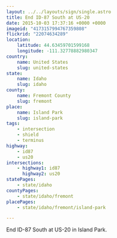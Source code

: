 ```yaml
---
layout: ../../layouts/sign/single.astro
title: End ID-87 South at US-20
date: 2015-10-03 17:37:16 +0000 +0000
imageid: "4173157994767359808"
flickrid: "22074634289"
location:
    latitude: 44.63459701599168
    longitude: -111.32778882980347
country:
    name: United States
    slug: united-states
state:
    name: Idaho
    slug: idaho
county:
    name: Fremont County
    slug: fremont
place:
    name: Island Park
    slug: island-park
tags:
    - intersection
    - shield
    - terminus
highway:
    - id87
    - us20
intersections:
    - highway1: id87
      highway2: us20
statePages:
    - state/idaho
countyPages:
    - state/idaho/fremont
placePages:
    - state/idaho/fremont/island-park

---
```

End ID-87 South at US-20 in Island Park.